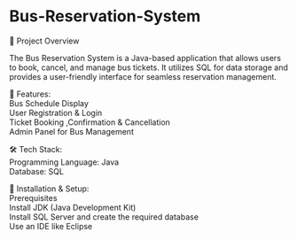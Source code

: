 # Bus-Reservation-System
🚌 Project Overview  

The Bus Reservation System is a Java-based application that allows users to book, cancel, and manage bus tickets. It utilizes SQL for data storage and provides a user-friendly interface for seamless reservation management.

📌 Features:  
Bus Schedule Display  
User Registration & Login  
Ticket Booking ,Confirmation & Cancellation  
Admin Panel for Bus Management  

🛠️ Tech Stack:  
Programming Language: Java  
Database: SQL  

🚀 Installation & Setup:  
Prerequisites  
Install JDK (Java Development Kit)  
Install SQL Server and create the required database  
Use an IDE like Eclipse   
